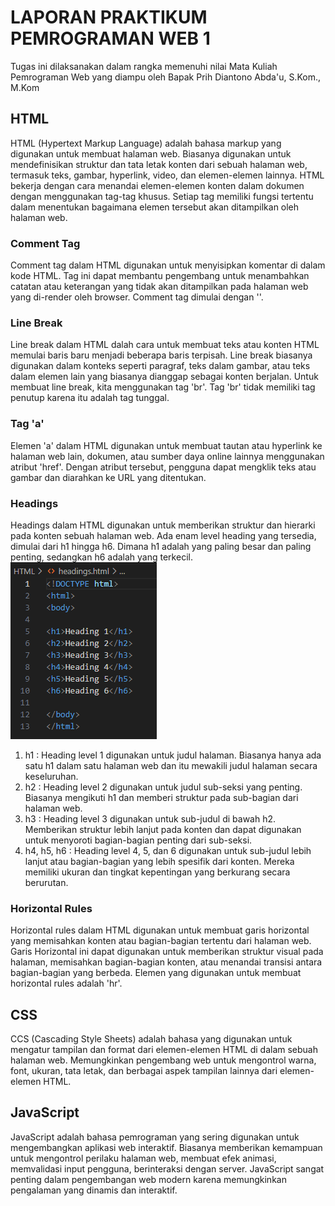 # LAPORAN PRAKTIKUM PEMROGRAMAN WEB 1
Tugas ini dilaksanakan dalam rangka memenuhi nilai Mata Kuliah Pemrograman Web yang diampu oleh Bapak Prih Diantono Abda'u, S.Kom., M.Kom
## HTML
HTML (Hypertext Markup Language) adalah bahasa markup yang digunakan untuk membuat halaman web. Biasanya digunakan untuk mendefinisikan struktur dan tata letak konten dari sebuah halaman web, termasuk teks, gambar, hyperlink, video, dan elemen-elemen lainnya. 
HTML bekerja dengan cara menandai elemen-elemen konten dalam dokumen dengan menggunakan tag-tag khusus. Setiap tag memiliki fungsi tertentu dalam menentukan bagaimana elemen tersebut akan ditampilkan oleh halaman web. 
### Comment Tag
Comment tag dalam HTML digunakan untuk menyisipkan komentar di dalam kode HTML.  Tag ini dapat membantu pengembang untuk menambahkan catatan atau keterangan yang tidak akan ditampilkan pada halaman web yang di-render oleh browser. Comment tag dimulai dengan '<!--'dan diakhiri dengan '-->'.
### Line Break
Line break dalam HTML dalah cara untuk membuat teks atau konten HTML memulai baris baru menjadi beberapa baris terpisah. Line break biasanya digunakan dalam konteks seperti paragraf, teks dalam gambar, atau teks dalam elemen lain yang biasanya dianggap sebagai konten berjalan. 
Untuk membuat line break, kita menggunakan tag 'br'. Tag 'br' tidak memiliki tag penutup karena itu adalah tag tunggal. 
### Tag 'a'
Elemen 'a' dalam HTML digunakan untuk membuat tautan atau hyperlink ke halaman web lain, dokumen, atau sumber daya online lainnya menggunakan atribut 'href'. Dengan atribut tersebut, pengguna dapat mengklik teks atau gambar dan diarahkan ke URL yang ditentukan.
### Headings
Headings dalam HTML digunakan untuk memberikan struktur dan hierarki pada konten sebuah halaman web. Ada enam level heading yang tersedia, dimulai dari h1 hingga h6. Dimana h1 adalah yang paling besar dan paling penting, sedangkan h6 adalah yang terkecil. 
![alt text](https://github.com/milaaulia21/PRAK_WEB1/blob/main/images/headings%20(html).PNG?raw=true)
1. h1 : Heading level 1 digunakan untuk judul halaman. Biasanya hanya ada satu h1 dalam satu halaman web dan itu mewakili judul halaman secara keseluruhan. 
2. h2 : Heading level 2 digunakan untuk judul sub-seksi yang penting. Biasanya mengikuti h1 dan memberi struktur pada sub-bagian dari halaman web.
3. h3 : Heading level 3 digunakan untuk sub-judul di bawah h2. Memberikan struktur lebih lanjut pada konten dan dapat digunakan untuk menyoroti bagian-bagian penting dari sub-seksi. 
4. h4, h5, h6 : Heading level 4, 5, dan 6 digunakan untuk sub-judul lebih lanjut atau bagian-bagian yang lebih spesifik dari konten. Mereka memiliki ukuran dan tingkat kepentingan yang berkurang secara berurutan. 
### Horizontal Rules 
Horizontal rules dalam HTML digunakan untuk membuat garis horizontal yang memisahkan konten atau bagian-bagian tertentu dari halaman web. Garis Horizontal ini dapat digunakan untuk memberikan struktur visual pada halaman, memisahkan bagian-bagian konten, atau menandai transisi antara bagian-bagian yang berbeda. 
Elemen yang digunakan untuk membuat horizontal rules adalah 'hr'.

## CSS 
CCS (Cascading Style Sheets) adalah bahasa yang digunakan untuk mengatur tampilan dan format dari elemen-elemen HTML di dalam sebuah halaman web. Memungkinkan pengembang web untuk mengontrol warna, font, ukuran, tata letak, dan berbagai aspek tampilan lainnya dari elemen-elemen HTML.

## JavaScript
JavaScript adalah bahasa pemrograman yang sering digunakan untuk mengembangkan aplikasi web interaktif. Biasanya memberikan kemampuan untuk mengontrol perilaku halaman web, membuat efek animasi, memvalidasi input pengguna, berinteraksi dengan server. JavaScript sangat penting dalam pengembangan web modern karena memungkinkan pengalaman yang dinamis dan interaktif.
